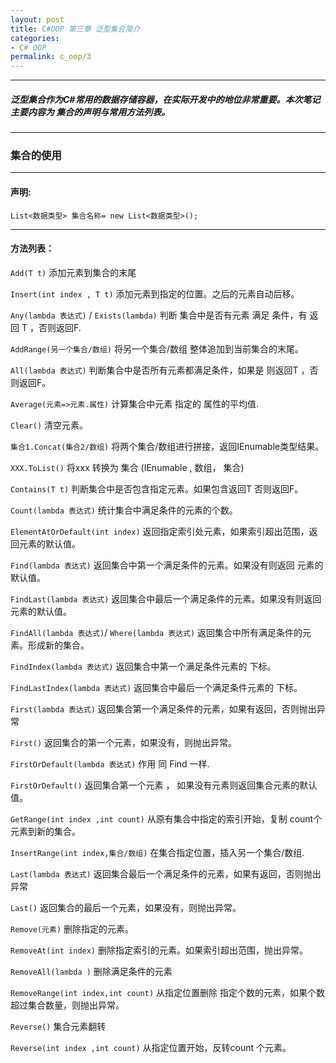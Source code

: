 ```yaml
---
layout: post
title: C#OOP 第三章 泛型集合简介
categories:
- C# OOP
permalink: c_oop/3
---
```


---

##### **泛型集合作为C#常用的数据存储容器，在实际开发中的地位非常重要。本次笔记主要内容为 集合的声明与常用方法列表。**

---

<!-- more -->


### 集合的使用

---

#### 声明:

`List<数据类型> 集合名称= new List<数据类型>();`

---

#### 方法列表：

`Add(T t)`  添加元素到集合的末尾

`Insert(int index , T t)` 添加元素到指定的位置。之后的元素自动后移。

`Any(lambda 表达式)` / `Exists(lambda)` 判断 集合中是否有元素 满足 条件，有 返回 T ，否则返回F.

`AddRange(另一个集合/数组)`  将另一个集合/数组 整体追加到当前集合的末尾。

`All(lambda 表达式)` 判断集合中是否所有元素都满足条件，如果是 则返回T ，否则返回F。

`Average(元素=>元素.属性)` 计算集合中元素 指定的 属性的平均值.

`Clear()` 清空元素。

`集合1.Concat(集合2/数组)` 将两个集合/数组进行拼接，返回IEnumable<T>类型结果。

`XXX.ToList()` 将xxx 转换为 集合  (IEnumable<T> , 数组， 集合)

`Contains(T t)` 判断集合中是否包含指定元素。如果包含返回T 否则返回F。

`Count(lambda 表达式)` 统计集合中满足条件的元素的个数。

`ElementAtOrDefault(int index)` 返回指定索引处元素，如果索引超出范围，返回元素的默认值。

`Find(lambda 表达式)` 返回集合中第一个满足条件的元素。如果没有则返回 元素的默认值。

`FindLast(lambda 表达式)` 返回集合中最后一个满足条件的元素。如果没有则返回 元素的默认值。

`FindAll(lambda 表达式)`/ `Where(lambda 表达式)` 返回集合中所有满足条件的元素。形成新的集合。

`FindIndex(lambda 表达式)` 返回集合中第一个满足条件元素的 下标。

`FindLastIndex(lambda 表达式)` 返回集合中最后一个满足条件元素的 下标。

`First(lambda 表达式)` 返回集合第一个满足条件的元素，如果有返回，否则抛出异常

`First()` 返回集合的第一个元素，如果没有，则抛出异常。

`FirstOrDefault(lambda 表达式)` 作用 同 Find 一样.

`FirstOrDefault()` 返回集合第一个元素 ， 如果没有元素则返回集合元素的默认值。

`GetRange(int index ,int count)` 从原有集合中指定的索引开始，复制 count个元素到新的集合。

`InsertRange(int index,集合/数组)` 在集合指定位置，插入另一个集合/数组.

`Last(lambda 表达式)` 返回集合最后一个满足条件的元素，如果有返回，否则抛出异常

`Last()` 返回集合的最后一个元素，如果没有，则抛出异常。

`Remove(元素)` 删除指定的元素。

`RemoveAt(int index)` 删除指定索引的元素。如果索引超出范围，抛出异常。

`RemoveAll(lambda )` 删除满足条件的元素

`RemoveRange(int index,int count)` 从指定位置删除 指定个数的元素，如果个数超过集合数量，则抛出异常。

`Reverse()` 集合元素翻转

`Reverse(int index ,int count)` 从指定位置开始，反转count 个元素。
